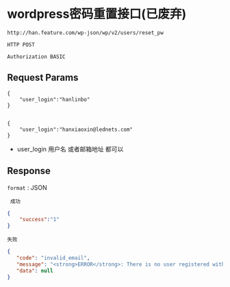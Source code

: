wordpress密码重置接口(已废弃)
===

	http://han.feature.com/wp-json/wp/v2/users/reset_pw

`HTTP POST`


`Authorization BASIC`


## Request Params

```
{
	"user_login":"hanlinbo"
}


{
	"user_login":"hanxiaoxin@lednets.com"
}
```
* user_login  用户名 或者邮箱地址 都可以


## Response

`format` : JSON


` 成功`

```json
{
	"success":"1"
}
```

`失败`

```json
{
   "code": "invalid_email",
   "message": "<strong>ERROR</strong>: There is no user registered with  that email address.",
   "data": null
}
```
